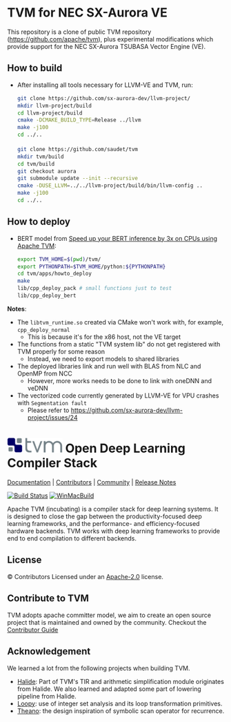 # TVM for NEC SX-Aurora VE

This repository is a clone of public TVM repository
(https://github.com/apache/tvm), plus experimental modifications
which provide support for the NEC SX-Aurora TSUBASA Vector Engine (VE).

## How to build

 * After installing all tools necessary for LLVM-VE and TVM, run:
    ```bash
    git clone https://github.com/sx-aurora-dev/llvm-project/
    mkdir llvm-project/build
    cd llvm-project/build
    cmake -DCMAKE_BUILD_TYPE=Release ../llvm
    make -j100
    cd ../..

    git clone https://github.com/saudet/tvm
    mkdir tvm/build
    cd tvm/build
    git checkout aurora
    git submodule update --init --recursive
    cmake -DUSE_LLVM=../../llvm-project/build/bin/llvm-config ..
    make -j100
    cd ../..
    ```

## How to deploy

 * BERT model from [Speed up your BERT inference by 3x on CPUs using Apache TVM](https://medium.com/apache-mxnet/speed-up-your-bert-inference-by-3x-on-cpus-using-apache-tvm-9cf7776cd7f8):
    ```bash
    export TVM_HOME=$(pwd)/tvm/
    export PYTHONPATH=$TVM_HOME/python:${PYTHONPATH}
    cd tvm/apps/howto_deploy
    make
    lib/cpp_deploy_pack # small functions just to test
    lib/cpp_deploy_bert
    ```

**Notes**: 
 * The `libtvm_runtime.so` created via CMake won't work with, for example, `cpp_deploy_normal`
   * This is because it's for the x86 host, not the VE target
 * The functions from a static "TVM system lib" do not get registered with TVM properly for some reason
   * Instead, we need to export models to shared libraries
 * The deployed libraries link and run well with BLAS from NLC and OpenMP from NCC
   * However, more works needs to be done to link with oneDNN and veDNN
 * The vectorized code currently generated by LLVM-VE for VPU crashes with `Segmentation fault`
   * Please refer to https://github.com/sx-aurora-dev/llvm-project/issues/24

<!--- Licensed to the Apache Software Foundation (ASF) under one -->
<!--- or more contributor license agreements.  See the NOTICE file -->
<!--- distributed with this work for additional information -->
<!--- regarding copyright ownership.  The ASF licenses this file -->
<!--- to you under the Apache License, Version 2.0 (the -->
<!--- "License"); you may not use this file except in compliance -->
<!--- with the License.  You may obtain a copy of the License at -->

<!---   http://www.apache.org/licenses/LICENSE-2.0 -->

<!--- Unless required by applicable law or agreed to in writing, -->
<!--- software distributed under the License is distributed on an -->
<!--- "AS IS" BASIS, WITHOUT WARRANTIES OR CONDITIONS OF ANY -->
<!--- KIND, either express or implied.  See the License for the -->
<!--- specific language governing permissions and limitations -->
<!--- under the License. -->

<img src=https://raw.githubusercontent.com/apache/tvm-site/main/images/logo/tvm-logo-small.png width=128/> Open Deep Learning Compiler Stack
==============================================
[Documentation](https://tvm.apache.org/docs) |
[Contributors](CONTRIBUTORS.md) |
[Community](https://tvm.apache.org/community) |
[Release Notes](NEWS.md)

[![Build Status](https://ci.tlcpack.ai/buildStatus/icon?job=tvm/main)](https://ci.tlcpack.ai/job/tvm/job/main/)
[![WinMacBuild](https://github.com/apache/tvm/workflows/WinMacBuild/badge.svg)](https://github.com/apache/tvm/actions?query=workflow%3AWinMacBuild)

Apache TVM (incubating) is a compiler stack for deep learning systems. It is designed to close the gap between the
productivity-focused deep learning frameworks, and the performance- and efficiency-focused hardware backends.
TVM works with deep learning frameworks to provide end to end compilation to different backends.

License
-------
© Contributors Licensed under an [Apache-2.0](LICENSE) license.

Contribute to TVM
-----------------
TVM adopts apache committer model, we aim to create an open source project that is maintained and owned by the community.
Checkout the [Contributor Guide](https://tvm.apache.org/docs/contribute/)

Acknowledgement
---------------
We learned a lot from the following projects when building TVM.
- [Halide](https://github.com/halide/Halide): Part of TVM's TIR and arithmetic simplification module
  originates from Halide. We also learned and adapted some part of lowering pipeline from Halide.
- [Loopy](https://github.com/inducer/loopy): use of integer set analysis and its loop transformation primitives.
- [Theano](https://github.com/Theano/Theano): the design inspiration of symbolic scan operator for recurrence.
